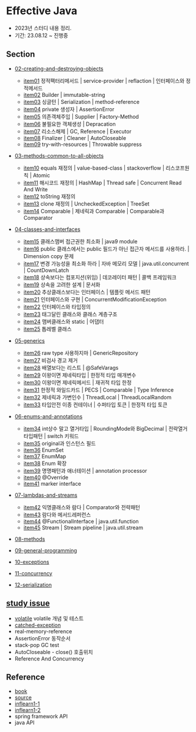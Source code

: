 # Effective Java

- 2023년 스터디 내용 정리.
- 기간: 23.08.12 ~ 진행중



## Section

- [02-creating-and-destroying-objects](docs/02-creating-and-destroying-objects)
  - [item01](docs/02-creating-and-destroying-objects/item01) 정적팩터리메서드 |  service-provider | reflaction | 인터페이스와 정적메서드
  - [item02](docs/02-creating-and-destroying-objects/item02) Builder |  immutable-string
  - [item03](docs/02-creating-and-destroying-objects/item03) 싱글턴 | Serialization | method-reference
  - [item04](docs/02-creating-and-destroying-objects/item04) private 생성자 | AssertionError
  - [item05](docs/02-creating-and-destroying-objects/item05) 의존객체주입 |  Supplier | Factory-Method
  - [item06](docs/02-creating-and-destroying-objects/item06) 불필요한 객체생성 | Depracation
  - [item07](docs/02-creating-and-destroying-objects/item07) 리소스해제 | GC, Reference | Executor
  - [item08](docs/02-creating-and-destroying-objects/item08) Finalizer | Cleaner | AutoCloseable
  - [item09](docs/02-creating-and-destroying-objects/item09) try-with-resources | Throwable suppress
- [03-methods-common-to-all-objects](docs/03-methods-common-to-all-objects)
  - [item10](docs/03-methods-common-to-all-objects/item10) equals 재정의 | value-based-class | stackoverflow | 리스코프원칙 | Atomic
  - [item11](docs/03-methods-common-to-all-objects/item11) 해시코드 재정의 | HashMap | Thread safe | Concurrent Read And Write
  - [item12](docs/03-methods-common-to-all-objects/item12) toString 재정의
  - [item13](docs/03-methods-common-to-all-objects/item13) clone 재정의 | UncheckedException | TreeSet
  - [item14](docs/03-methods-common-to-all-objects/item14) Comparable | 제네릭과 Comparable | Comparable과 Comparator
- [04-classes-and-interfaces](docs/04-classes-and-interfaces)
  - [item15](docs/04-classes-and-interfaces/item15)  클래스맴버 접근권한 최소화 | java9 module
  - [item16](docs/04-classes-and-interfaces/item16)  public 클래스에서는 public 필드가 아닌 접근자 메서드를 사용하라. | Dimension copy 문제
  - [item17](docs/04-classes-and-interfaces/item17) 변경 가능성을 최소화 하라 | 자바 메모리 모델 | java.util.concurrent | CountDownLatch
  - [item18](docs/04-classes-and-interfaces/item18) 상속보다는 컴포지션(위임) | 데코레이터 패턴 | 콜백 프레임워크
  - [item19](docs/04-classes-and-interfaces/item19) 상속을 고려한 설계 | 문서화
  - [item20](docs/04-classes-and-interfaces/item20) 추상클래스보다는 인터페이스 | 템플릿 메서드 패턴
  - [item21](docs/04-classes-and-interfaces/item21) 인터페이스와 구현 | ConcurrentModificationException
  - [item22](docs/04-classes-and-interfaces/item22) 인터페이스와 타입정의
  - [item23](docs/04-classes-and-interfaces/item23) 태그달린 클래스와 클래스 계층구조
  - [item24](docs/04-classes-and-interfaces/item24) 맴버클래스와 static | 어댑터
  - [item25](docs/04-classes-and-interfaces/item25) 톱레벨 클래스 
- [05-generics](docs/05-generics)
  - [item26](docs/05-generics/item26) raw type 사용하지마 | GenericRepository
  - [item27](docs/05-generics/item27) 비검사 경고 제거
  - [item28](docs/05-generics/item28) 배열보다는 리스트 | @SafeVarags
  - [item29](docs/05-generics/item29) 이왕이면 제네릭타입 | 한정적 타입 매개변수
  - [item30](docs/05-generics/item30) 이왕이면 제네릭메서드 | 재귀적 타입 한정
  - [item31](docs/05-generics/item31.md) 한정적 와일드카드 | PECS | Comparable | Type Inference
  - [item32](docs/05-generics/item32.md) 제네릭과 가변인수 | ThreadLocal | ThreadLocalRandom
  - [item33](docs/05-generics/item33.md) 타입안전 이종 컨테이너 | 수퍼타입 토큰 | 한정적 타입 토큰
- [06-enums-and-annotations](docs/06-enums-and-annotations)
  - [item34](docs/06-enums-and-annotations/item34.md) int상수 말고 열거타입 | RoundingMode와 BigDecimal | 전략열거타입패턴 | switch 키워드
  - [item35](docs/06-enums-and-annotations/item35.md) original과 인스턴스 필드
  - [item36](docs/06-enums-and-annotations/item36.md) EnumSet
  - [item37](docs/06-enums-and-annotations/item37.md) EnumMap
  - [item38](docs/06-enums-and-annotations/item38.md) Enum 확장
  - [item39](docs/06-enums-and-annotations/item39.md) 명명패턴과 애너테이션 | annotation processor
  - [item40](docs/06-enums-and-annotations/item40.md) @Override
  - [item41](docs/06-enums-and-annotations/item41.md) marker interface
  
- [07-lambdas-and-streams](docs/07-lambdas-and-streams)
  - [item42](docs/07-lambdas-and-streams/item42.md) 익명클래스와 람다 | Comparator와 전략패턴
  - [item43](docs/07-lambdas-and-streams/item43.md) 람다와 메서드레퍼런스
  - [item44](docs/07-lambdas-and-streams/item44.md) @FunctionalInterface | java.util.function
  - [item45](docs/07-lambdas-and-streams/item45.md) Stream | Stream pipeline | java.util.stream

- [08-methods](docs/08-methods)
- [09-general-programming](docs/09-general-programming)
- [10-exceptions](docs/10-exceptions)
- [11-concurrency](docs/11-concurrency)
- [12-serialization](docs/12-serialization)

## [study issue](./99-issue)

- [volatile](./docs/99-issue/volatile.md) volatile 개념 및 테스트
- [catched-exception](./docs/99-issue/checked-exception-performance.md)
- real-memory-reference
- AssertionError 동작순서
- stack-pop GC test
- AutoCloseable - close() 호출위치
- Reference And Concurrency





## Reference

- [book](https://www.yes24.com/Product/Goods/65551284)
- [source](https://github.com/jbloch/effective-java-3e-source-code)
- [inflearn1-1](https://github.com/whiteship/effective-java)
- [inflearn1-2](https://github.com/whiteship/chinese-hello-service)
- spring framework API
- java API
